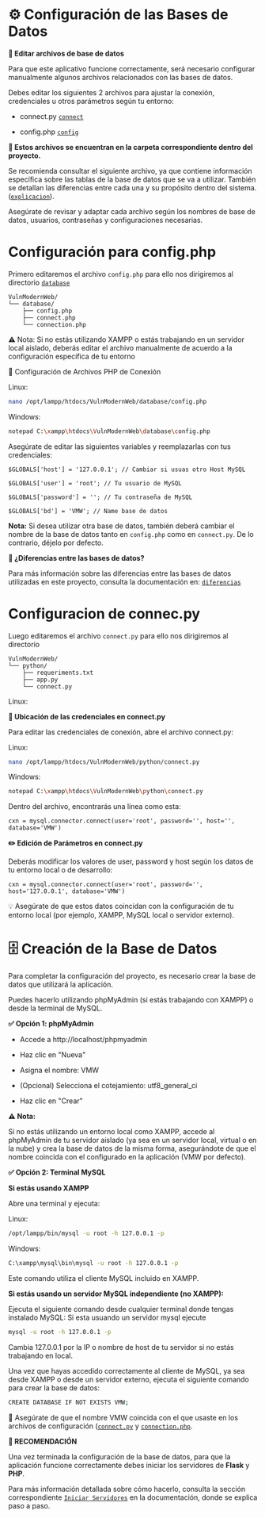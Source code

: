 # **⚙️ Configuración de las Bases de Datos**

**📝 Editar archivos de base de datos**

Para que este aplicativo funcione correctamente, será necesario configurar manualmente algunos archivos relacionados con las bases de datos.

Debes editar los siguientes 2 archivos para ajustar la conexión, credenciales u otros parámetros según tu entorno:

  * connect.py [`connect`](../../python/connect.py)

  * config.php [`config`](../../database/config.php)


**📁 Estos archivos se encuentran en la carpeta correspondiente dentro del proyecto.**

Se recomienda consultar el siguiente archivo, ya que contiene información específica sobre las tablas de la base de datos que se va a utilizar.
También se detallan las diferencias entre cada una y su propósito dentro del sistema.([`explicacion`](../../docs/databases/explicacionbd.md)).

Asegúrate de revisar y adaptar cada archivo según los nombres de base de datos, usuarios, contraseñas y configuraciones necesarias.

# **Configuración para config.php**

Primero editaremos el archivo `config.php` para ello nos dirigiremos al directorio [`database`](../../database)

```
VulnModernWeb/
└── database/
    ├── config.php
    ├── connect.php
    └── connection.php
```

⚠️ Nota: Si no estás utilizando XAMPP o estás trabajando en un servidor local aislado, 
deberás editar el archivo manualmente de acuerdo a la configuración específica de tu entorno

🔧 Configuración de Archivos PHP de Conexión

Linux:

```bash
nano /opt/lampp/htdocs/VulnModernWeb/database/config.php
```
Windows:

```bash
notepad C:\xampp\htdocs\VulnModernWeb\database\config.php
```

Asegúrate de editar las siguientes variables y reemplazarlas con tus credenciales:

```
$GLOBALS['host'] = '127.0.0.1'; // Cambiar si usuas otro Host MySQL

$GLOBALS['user'] = 'root'; // Tu usuario de MySQL

$GLOBALS['password'] = ''; // Tu contraseña de MySQL

$GLOBALS['bd'] = 'VMW'; // Name base de datos

```
**Nota:**
Si desea utilizar otra base de datos, también deberá cambiar el nombre de la base de datos tanto en `config.php` como en `connect.py`.
De lo contrario, déjelo por defecto.

**📄 ¿Diferencias entre las bases de datos?**

Para más información sobre las diferencias entre las bases de datos utilizadas en este proyecto, consulta la documentación en:
[`diferencias`](../../docs/databases/explicacionbd.md)

# **Configuracion de connec.py**

 Luego editaremos el archivo `connect.py`  para ello nos dirigiremos al directorio 

```
VulnModernWeb/
└── python/
    ├── requeriments.txt
    ├── app.py
    └── connect.py
```

Linux:

**🔎 Ubicación de las credenciales en connect.py**

Para editar las credenciales de conexión, abre el archivo connect.py:

Linux:

```bash
nano /opt/lampp/htdocs/VulnModernWeb/python/connect.py
```
Windows:

```bash
notepad C:\xampp\htdocs\VulnModernWeb\python\connect.py
```
Dentro del archivo, encontrarás una línea como esta:

```
cxn = mysql.connector.connect(user='root', password='', host='', database='VMW')
```

**✏️ Edición de Parámetros en connect.py**

Deberás modificar los valores de user, password y host según los datos de tu entorno local o de desarrollo:

```
cxn = mysql.connector.connect(user='root', password='', host='127.0.0.1', database='VMW')
```
💡 Asegúrate de que estos datos coincidan con la configuración de tu entorno local (por ejemplo, XAMPP, MySQL local o servidor externo).

# **🗄️ Creación de la Base de Datos**

Para completar la configuración del proyecto, es necesario crear la base de datos que utilizará la aplicación.

Puedes hacerlo utilizando phpMyAdmin (si estás trabajando con XAMPP) o desde la terminal de MySQL.

**✅ Opción 1: phpMyAdmin**

   * Accede a http://localhost/phpmyadmin

   * Haz clic en "Nueva"

   * Asigna el nombre: VMW

   * (Opcional) Selecciona el cotejamiento: utf8_general_ci

   * Haz clic en "Crear"

**⚠️ Nota:**

Si no estás utilizando un entorno local como XAMPP, accede al phpMyAdmin de tu servidor aislado (ya sea en un servidor local, virtual o en la nube) y crea la base de datos de la misma forma, asegurándote de que el nombre coincida con el configurado en la aplicación (VMW por defecto).

**✅ Opción 2: Terminal MySQL**

**Si estás usando XAMPP**

Abre una terminal y ejecuta:

Linux:

```bash
/opt/lampp/bin/mysql -u root -h 127.0.0.1 -p
```

Windows:

```bash
C:\xampp\mysql\bin\mysql -u root -h 127.0.0.1 -p
````

Este comando utiliza el cliente MySQL incluido en XAMPP.

**Si estás usando un servidor MySQL independiente (no XAMPP):**

Ejecuta el siguiente comando desde cualquier terminal donde tengas instalado MySQL:
Si esta usuando un servidor mysql ejecute

```bash
mysql -u root -h 127.0.0.1 -p
```

Cambia 127.0.0.1 por la IP o nombre de host de tu servidor si no estás trabajando en local.

Una vez que hayas accedido correctamente al cliente de MySQL, ya sea desde XAMPP o desde un servidor externo, ejecuta el siguiente comando para crear la base de datos:

```bash
CREATE DATABASE IF NOT EXISTS VMW;
```
📌 Asegúrate de que el nombre VMW coincida con el que usaste en los archivos de configuración ([`connect.py`](../../python/connect.py) y [`connection.php`](../../database/config.php).

**🔔 RECOMENDACIÓN**

Una vez terminada la configuración de la base de datos, para que la aplicación funcione correctamente debes iniciar los servidores de **Flask** y **PHP**.

Para más información detallada sobre cómo hacerlo, consulta la sección correspondiente [`Iniciar Servidores`](../../docs/Iniciar_Servidores/start.md) en la documentación, donde se explica paso a paso.
